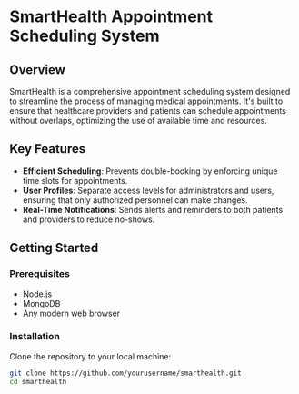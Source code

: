 # SmartHealth Appointment Scheduling System

## Overview
SmartHealth is a comprehensive appointment scheduling system designed to streamline the process of managing medical appointments. It's built to ensure that healthcare providers and patients can schedule appointments without overlaps, optimizing the use of available time and resources.

## Key Features
- **Efficient Scheduling**: Prevents double-booking by enforcing unique time slots for appointments.
- **User Profiles**: Separate access levels for administrators and users, ensuring that only authorized personnel can make changes.
- **Real-Time Notifications**: Sends alerts and reminders to both patients and providers to reduce no-shows.

## Getting Started

### Prerequisites
- Node.js
- MongoDB
- Any modern web browser

### Installation
Clone the repository to your local machine:
```bash
git clone https://github.com/yourusername/smarthealth.git
cd smarthealth
